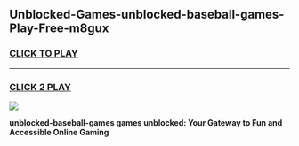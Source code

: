 
## Unblocked-Games-unblocked-baseball-games-Play-Free-m8gux
<h3>
<a href="https://premium76.site?title=unblocked-baseball-games&ref=18A1">CLICK TO PLAY</a></h3>
<hr>

<h3>
<a href="https://premium76.site?title=unblocked-baseball-games&ref=18A1">CLICK 2 PLAY</a>
  
</h3>

<a href="https://premium76.site?title=unblocked-baseball-games&ref=18A1"><img src="https://clearcache.store/games.png"></a>


**unblocked-baseball-games games unblocked: Your Gateway to Fun and Accessible Online Gaming**
